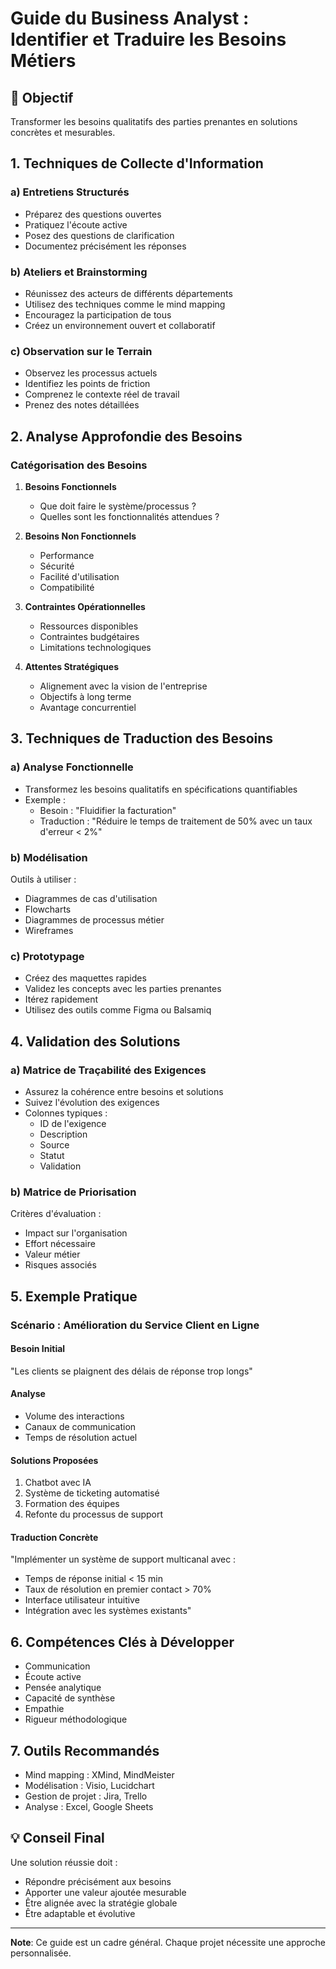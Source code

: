 # Guide du Business Analyst : Identifier et Traduire les Besoins Métiers

## 🎯 Objectif
Transformer les besoins qualitatifs des parties prenantes en solutions concrètes et mesurables.

## 1. Techniques de Collecte d'Information

### a) Entretiens Structurés
- Préparez des questions ouvertes
- Pratiquez l'écoute active
- Posez des questions de clarification
- Documentez précisément les réponses

### b) Ateliers et Brainstorming
- Réunissez des acteurs de différents départements
- Utilisez des techniques comme le mind mapping
- Encouragez la participation de tous
- Créez un environnement ouvert et collaboratif

### c) Observation sur le Terrain
- Observez les processus actuels
- Identifiez les points de friction
- Comprenez le contexte réel de travail
- Prenez des notes détaillées

## 2. Analyse Approfondie des Besoins

### Catégorisation des Besoins
1. **Besoins Fonctionnels**
   - Que doit faire le système/processus ?
   - Quelles sont les fonctionnalités attendues ?

2. **Besoins Non Fonctionnels**
   - Performance
   - Sécurité
   - Facilité d'utilisation
   - Compatibilité

3. **Contraintes Opérationnelles**
   - Ressources disponibles
   - Contraintes budgétaires
   - Limitations technologiques

4. **Attentes Stratégiques**
   - Alignement avec la vision de l'entreprise
   - Objectifs à long terme
   - Avantage concurrentiel

## 3. Techniques de Traduction des Besoins

### a) Analyse Fonctionnelle
- Transformez les besoins qualitatifs en spécifications quantifiables
- Exemple :
  * Besoin : "Fluidifier la facturation"
  * Traduction : "Réduire le temps de traitement de 50% avec un taux d'erreur < 2%"

### b) Modélisation
Outils à utiliser :
- Diagrammes de cas d'utilisation
- Flowcharts
- Diagrammes de processus métier
- Wireframes

### c) Prototypage
- Créez des maquettes rapides
- Validez les concepts avec les parties prenantes
- Itérez rapidement
- Utilisez des outils comme Figma ou Balsamiq

## 4. Validation des Solutions

### a) Matrice de Traçabilité des Exigences
- Assurez la cohérence entre besoins et solutions
- Suivez l'évolution des exigences
- Colonnes typiques :
  * ID de l'exigence
  * Description
  * Source
  * Statut
  * Validation

### b) Matrice de Priorisation
Critères d'évaluation :
- Impact sur l'organisation
- Effort nécessaire
- Valeur métier
- Risques associés

## 5. Exemple Pratique

### Scénario : Amélioration du Service Client en Ligne

#### Besoin Initial
"Les clients se plaignent des délais de réponse trop longs"

#### Analyse
- Volume des interactions
- Canaux de communication
- Temps de résolution actuel

#### Solutions Proposées
1. Chatbot avec IA
2. Système de ticketing automatisé
3. Formation des équipes
4. Refonte du processus de support

#### Traduction Concrète
"Implémenter un système de support multicanal avec :
- Temps de réponse initial < 15 min
- Taux de résolution en premier contact > 70%
- Interface utilisateur intuitive
- Intégration avec les systèmes existants"

## 6. Compétences Clés à Développer

- Communication
- Écoute active
- Pensée analytique
- Capacité de synthèse
- Empathie
- Rigueur méthodologique

## 7. Outils Recommandés

- Mind mapping : XMind, MindMeister
- Modélisation : Visio, Lucidchart
- Gestion de projet : Jira, Trello
- Analyse : Excel, Google Sheets

## 💡 Conseil Final

Une solution réussie doit :
- Répondre précisément aux besoins
- Apporter une valeur ajoutée mesurable
- Être alignée avec la stratégie globale
- Être adaptable et évolutive

---

**Note**: Ce guide est un cadre général. Chaque projet nécessite une approche personnalisée.
